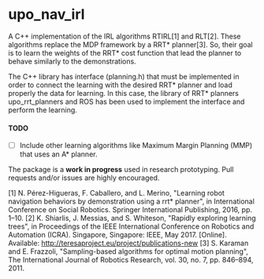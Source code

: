 # upo_nav_irl
A C++ implementation of the IRL algorithms RTIRL[1] and RLT[2]. These algorithms replace the MDP framework by a RRT* planner[3]. So, their goal is to learn the weights of the RRT* cost function that lead the planner to behave similarly to the demonstrations.

The C++ library has interface (planning.h) that must be implemented in order to connect the learning with the desired RRT* planner and load properly the data for learning.
In this case, the library of RRT* planners upo_rrt_planners and ROS has been used to implement the interface and perform the learning.

#### TODO
- [ ] Include other learning algorithms like Maximum Margin Planning (MMP) that uses an A* planner. 


The package is a **work in progress** used in research prototyping. Pull requests and/or issues are highly encouraged.


[1] N. Pérez-Higueras, F. Caballero, and L. Merino, "Learning robot navigation behaviors by demonstration using a rrt* planner", in International Conference on Social Robotics. Springer International Publishing, 2016, pp. 1–10.
[2] K. Shiarlis, J. Messias, and S. Whiteson, "Rapidly exploring learning trees", in Proceedings of the IEEE International Conference on Robotics and Automation (ICRA). Singapore, Singapore: IEEE, May 2017. [Online]. Available: http://teresaproject.eu/project/publications-new
[3] S. Karaman and E. Frazzoli, "Sampling-based algorithms for optimal motion planning", The International Journal of Robotics Research, vol. 30, no. 7, pp. 846–894, 2011.

